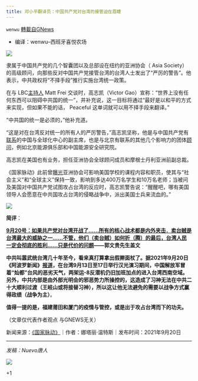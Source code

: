 ```yaml
---
title: 邓小平翻译员：中国共产党对台湾的接管迫在眉睫
---
```

`wenwu` [轉載自GNews](https://gnews.org/zh-hans/1545597/)

- 编译：wenwu–西班牙喜悦农场


![](https://assets.gnews.org/wp-content/uploads/2021/09/image-278.png)

隶属于中国共产党的几个智囊团以及总部设在纽约的亚洲协会（ Asia Society）的高级顾问，向那些反对中国共产党接管台湾的台湾人士发出了“严厉的警告”。他表示，中共政权将“不择手段”推行实施台湾统一政策。

在与 LBC[主持人](https://www.lbc.co.uk/radio/presenters/matt-frei/communist-loyalist-taiwan-invasion-destiny-of-chinese-communist-party-aukus/) Matt Frei 交谈时，高志凯（Victor Gao）宣称：“世界上没有任何东西可以阻碍中共国的统一”，并补充说，这一目标将通过“最好是以和平的方式来实现，但如果不能的话， Peaceful 这单词就可以用不择手段来翻译。”

“中共国的统一是必须的，”他补充道。

“这是对在台湾反对统一的所有人的严厉警告，”高志凯坚称，他是与中国共产党有[联系](https://www.aspi.org.au/report/party-speaks-you)的中国与全球化中心的副主席，也是与北京有联系的其他几个影响力的团体[顾问](http://en.ccg.org.cn/archives/57987)，例如北京能源俱乐部和中国能源安全研究院。

高志凯在美国也有业务，担任亚洲协会全球顾问成员和摩根士丹利亚洲前副总裁。

《国家脉动》此前曾[曝光](https://thenationalpulse.com/exclusive/asia-society-ccp-effort-pushing-social-justice/)亚洲协会可影响美国学校的课程内容和职员，使其与“社会主义”和“全球主义”保持一致，影响到多达400万名学生和10万名老师；当被问及美国对中国共产党试图攻占台湾的反应时，高志凯警告说：“醒醒吧，哪有美国领导人会愿意在中共国攻占台湾的侵略战争中，派出美国士兵来流血的。”

![](https://assets.gnews.org/wp-content/uploads/2021/09/image-277.png)

**简评**：

**[9月20号：如果共产党对台湾开战了……所有的核心战术都是内外夹击．卖台贼是台湾最大的威胁之一……不管，他们（卖台贼）如何折（腾）的最后，台湾人民一定会彻底的胜利……只是代价的问题](https://gettr.com/post/pbq6hd85db)——郭文贵先生盖文**

**中共叫嚣武统台湾几十年至今，看来真打算拿出假擀面杖了。据2021年9月20日《阿波罗新闻》[报道](https://www.aboluowang.com/2021/0920/1649093.html)，在台湾9月13日至17日举行汉光演习期间，中国解放军冒着“灿都”台风的恶劣天气，两架运-8反潜机仍旧加班加点的进入台湾西南空域。另外，中共内部是由外部光明会的邪恶势力所操控的，这造成了习神无法在中共二十大顺利过渡（王岐山或将接替习神），所以这让他无法避免的需要以战争方式赢得政绩（战争为主）**。

**值得一提的是，福建莆田和厦门的疫情与管控，或是出于攻占台湾而下的功夫。**

（文章仅代表作者观点 与GNEWS无关）

新闻来源：[《国家脉动》](https://thenationalpulse.com/news/ccp-advisor-issues-stern-warning-to-us/)｜作者：娜塔丽·温特斯｜发布时间：2021年9月20日

* * *

*发稿：Nuevo唐人*

![](https://assets.gnews.org/wp-content/uploads/2021/09/GNEWS_CH.-1.jpeg)



+1

